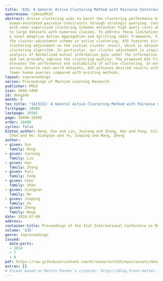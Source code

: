 ```yaml
---
title: 'A3S: A General Active Clustering Method with Pairwise Constraints'
openreview: c18noxRh3X
abstract: Active clustering aims to boost the clustering performance by integrating
  human-annotated pairwise constraints through strategic querying. Conventional approaches
  with semi-supervised clustering schemes encounter high query costs when applied
  to large datasets with numerous classes. To address these limitations, we propose
  a novel Adaptive Active Aggregation and Splitting (A3S) framework, falling within
  the cluster-adjustment scheme in active clustering. A3S features strategic active
  clustering adjustment on the initial cluster result, which is obtained by an adaptive
  clustering algorithm. In particular, our cluster adjustment is inspired by the quantitative
  analysis of Normalized mutual information gain under the information theory framework
  and can provably improve the clustering quality. The proposed A3S framework significantly
  elevates the performance and scalability of active clustering. In extensive experiments
  across diverse real-world datasets, A3S achieves desired results with significantly
  fewer human queries compared with existing methods.
layout: inproceedings
series: Proceedings of Machine Learning Research
publisher: PMLR
issn: 2640-3498
id: deng24b
month: 0
tex_title: "{A}3{S}: A General Active Clustering Method with Pairwise Constraints"
firstpage: 10488
lastpage: 10505
page: 10488-10505
order: 10488
cycles: false
bibtex_author: Deng, Xun and Liu, Junlong and Zhong, Han and Feng, Fuli and Shen,
  Chen and He, Xiangnan and Ye, Jieping and Wang, Zheng
author:
- given: Xun
  family: Deng
- given: Junlong
  family: Liu
- given: Han
  family: Zhong
- given: Fuli
  family: Feng
- given: Chen
  family: Shen
- given: Xiangnan
  family: He
- given: Jieping
  family: Ye
- given: Zheng
  family: Wang
date: 2024-07-08
address:
container-title: Proceedings of the 41st International Conference on Machine Learning
volume: '235'
genre: inproceedings
issued:
  date-parts:
  - 2024
  - 7
  - 8
pdf: https://raw.githubusercontent.com/mlresearch/v235/main/assets/deng24b/deng24b.pdf
extras: []
# Format based on Martin Fenner's citeproc: https://blog.front-matter.io/posts/citeproc-yaml-for-bibliographies/
---
```

